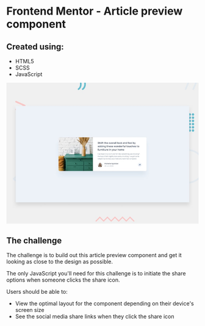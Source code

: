 # Frontend Mentor - Article preview component

## Created using:

-   HTML5
-   SCSS
-   JavaScript

![Design preview for the Article preview component coding challenge](./design/desktop-preview.jpg)

## The challenge

The challenge is to build out this article preview component and get it looking as close to the design as possible.

The only JavaScript you'll need for this challenge is to initiate the share options when someone clicks the share icon.

Users should be able to:

-   View the optimal layout for the component depending on their device's screen size
-   See the social media share links when they click the share icon
